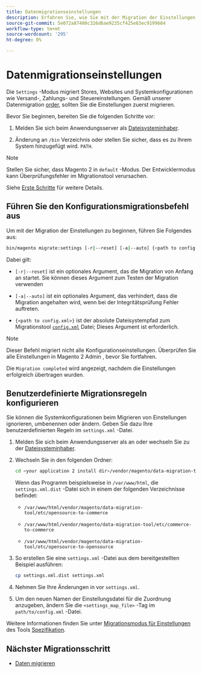 ```yaml
---
title: Datenmigrationseinstellungen
description: Erfahren Sie, wie Sie mit der Migration der Einstellungen von Magento 1 zu Magento 2 beginnen. [!DNL Data Migration Tool].
source-git-commit: 5e072a87480c326d6ae9235cf425e63ec9199684
workflow-type: tm+mt
source-wordcount: '295'
ht-degree: 0%

---
```



# Datenmigrationseinstellungen

Die `Settings` -Modus migriert Stores, Websites und Systemkonfigurationen wie Versand-, Zahlungs- und Steuereinstellungen. Gemäß unserer Datenmigration [order](overview.md#migration-order), sollten Sie die Einstellungen zuerst migrieren.

Bevor Sie beginnen, bereiten Sie die folgenden Schritte vor:

1. Melden Sie sich beim Anwendungsserver als [Dateisysteminhaber](../../../installation/prerequisites/file-system/overview.md).

1. Änderung an `/bin` Verzeichnis oder stellen Sie sicher, dass es zu Ihrem System hinzugefügt wird. `PATH`.

>[!NOTE]
>
>Stellen Sie sicher, dass Magento 2 in `default` -Modus. Der Entwicklermodus kann Überprüfungsfehler im Migrationstool verursachen.


Siehe [Erste Schritte](overview.md#first-steps) für weitere Details.

## Führen Sie den Konfigurationsmigrationsbefehl aus

Um mit der Migration der Einstellungen zu beginnen, führen Sie Folgendes aus:

```bash
bin/magento migrate:settings [-r|--reset] [-a|--auto] {<path to config.xml>}
```

Dabei gilt:

* `[-r|--reset]` ist ein optionales Argument, das die Migration von Anfang an startet. Sie können dieses Argument zum Testen der Migration verwenden

* `[-a|--auto]` ist ein optionales Argument, das verhindert, dass die Migration angehalten wird, wenn bei der Integritätsprüfung Fehler auftreten.

* `{<path to config.xml>}` ist der absolute Dateisystempfad zum Migrationstool [`config.xml`](../configure.md#configure-migration-in-vendor-folder) Datei; Dieses Argument ist erforderlich.

>[!NOTE]
>
>Dieser Befehl migriert nicht alle Konfigurationseinstellungen. Überprüfen Sie alle Einstellungen in Magento 2 Admin , bevor Sie fortfahren.


Die `Migration completed` wird angezeigt, nachdem die Einstellungen erfolgreich übertragen wurden.

## Benutzerdefinierte Migrationsregeln konfigurieren

Sie können die Systemkonfigurationen beim Migrieren von Einstellungen ignorieren, umbenennen oder ändern. Geben Sie dazu Ihre benutzerdefinierten Regeln im `settings.xml` -Datei.

1. Melden Sie sich beim Anwendungsserver als an oder wechseln Sie zu der [Dateisysteminhaber](../../../installation/prerequisites/file-system/overview.md).

1. Wechseln Sie in den folgenden Ordner:

   ```bash
   cd <your application 2 install dir>/vendor/magento/data-migration-tool/etc/<edition-to-edition>
   ```

   Wenn das Programm beispielsweise in `/var/www/html`, die `settings.xml.dist` -Datei sich in einem der folgenden Verzeichnisse befindet:

   * `/var/www/html/vendor/magento/data-migration-tool/etc/opensource-to-commerce`

   * `/var/www/html/vendor/magento/data-migration-tool/etc/commerce-to-commerce`

   * `/var/www/html/vendor/magento/data-migration-tool/etc/opensource-to-opensource`

1. So erstellen Sie eine `settings.xml` -Datei aus dem bereitgestellten Beispiel ausführen:

   ```bash
   cp settings.xml.dist settings.xml
   ```

1. Nehmen Sie Ihre Änderungen in vor `settings.xml`.

1. Um den neuen Namen der Einstellungsdatei für die Zuordnung anzugeben, ändern Sie die `<settings_map_file>` -Tag im `path/to/config.xml` -Datei.

Weitere Informationen finden Sie unter [Migrationsmodus für Einstellungen](../technical-specification.md#settings-migration-mode) des Tools [Spezifikation](../technical-specification.md).

## Nächster Migrationsschritt

* [Daten migrieren](data.md)
